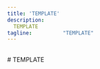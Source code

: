 ```yaml
---
title: 'TEMPLATE'
description:
  TEMPLATE
tagline:          "TEMPLATE"
---
```


<br id="idx00">
# TEMPLATE

